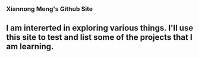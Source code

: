 ### Xiannong Meng's Github Site
## I am intererted in exploring various things. I'll use this site to test and list some of the projects that I am learning.

